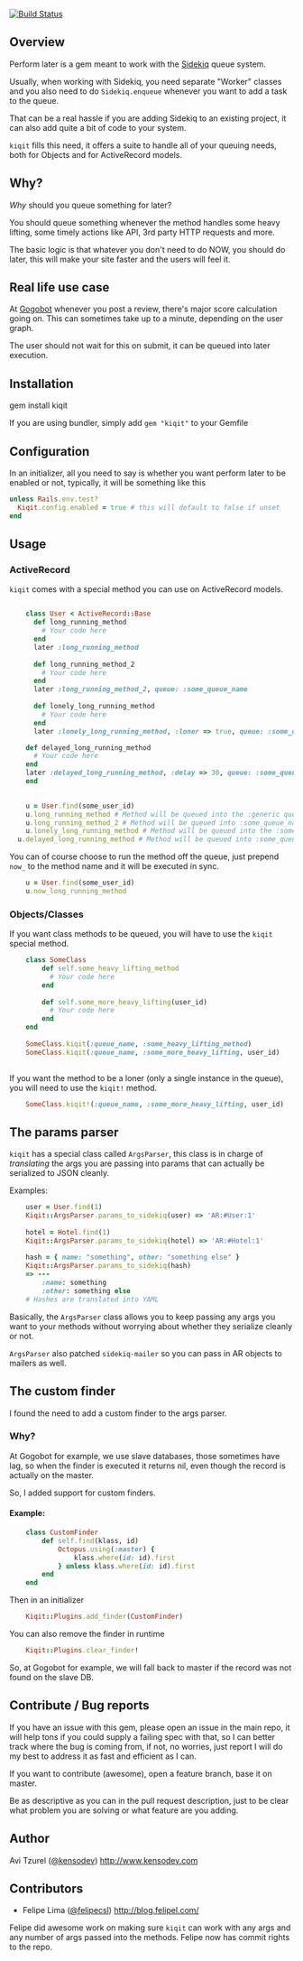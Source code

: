 [![Build Status](https://secure.travis-ci.org/KensoDev/kiqit.png)](https://secure.travis-ci.org/KensoDev/kiqit)

## Overview
Perform later is a gem meant to work with the [Sidekiq](http://github.com/defunkt/sidekiq) queue system.

Usually, when working with Sidekiq, you need separate "Worker" classes and you also need to do `Sidekiq.enqueue` whenever you want to add a task to the queue.

That can be a real hassle if you are adding Sidekiq to an existing project, it can also add quite a bit of code to your system.

`kiqit` fills this need, it offers a suite to handle all of your queuing needs, both for Objects and for ActiveRecord models.

## Why?
*Why* should you queue something for later?

You should queue something whenever the method handles some heavy lifting, some timely actions like API, 3rd party HTTP requests and more.

The basic logic is that whatever you don't need to do NOW, you should do later, this will make your site faster and the users will feel it.

## Real life use case
At [Gogobot](http://gogobot.com) whenever you post a review, there's major score calculation going on. This can sometimes take up to a minute, depending on the user graph.

The user should not wait for this on submit, it can be queued into later execution.

## Installation
gem install kiqit

If you are using bundler, simply add
`gem "kiqit"` to your Gemfile


## Configuration
In an initializer, all you need to say is whether you want perform later to be enabled or not, typically, it will be something like this

```ruby
unless Rails.env.test?
  Kiqit.config.enabled = true # this will default to false if unset
end
```

## Usage

### ActiveRecord

`kiqit` comes with a special method you can use on ActiveRecord models.


```ruby

	class User < ActiveRecord::Base
	  def long_running_method
	    # Your code here
	  end
	  later :long_running_method
	
	  def long_running_method_2
	    # Your code here
	  end
	  later :long_running_method_2, queue: :some_queue_name
	
	  def lonely_long_running_method
	    # Your code here
	  end
	  later :lonely_long_running_method, :loner => true, queue: :some_queue_name

    def delayed_long_running_method
      # Your code here
    end
    later :delayed_long_running_method, :delay => 30, queue: :some_queue_name
	end
	
```

```ruby
	u = User.find(some_user_id)
	u.long_running_method # Method will be queued into the :generic queue
	u.long_running_method_2 # Method will be queued into :some_queue_name queue
	u.lonely_long_running_method # Method will be queued into the :some_queue_name queue, only a single instance of this method can exist in the queue.
  u.delayed_long_running_method # Method will be queued into :some_queue_name queue only after 30 seconds have passed.
```

You can of course choose to run the method off the queue, just prepend `now_` to the method name and it will be executed in sync.

```ruby
	u = User.find(some_user_id)
	u.now_long_running_method
```

### Objects/Classes

If you want class methods to be queued, you will have to use the `kiqit` special method.

```ruby
	class SomeClass
		def self.some_heavy_lifting_method
	  	  # Your code here
	  	end
	  	
		def self.some_more_heavy_lifting(user_id)
	  	  # Your code here
	  	end  	
	end
	
	SomeClass.kiqit(:queue_name, :some_heavy_lifting_method)
	SomeClass.kiqit(:queue_name, :some_more_heavy_lifting, user_id)
	

```

If you want the method to be a loner (only a single instance in the queue), you will need to use the `kiqit!` method.

```ruby
	SomeClass.kiqit!(:queue_name, :some_more_heavy_lifting, user_id)
```

## The params parser
`kiqit` has a special class called `ArgsParser`, this class is in charge of *translating* the args you are passing into params that can actually be serialized to JSON cleanly.

Examples:

```ruby
	user = User.find(1)
	Kiqit::ArgsParser.params_to_sidekiq(user) => 'AR:#User:1'
	
	hotel = Hotel.find(1)
	Kiqit::ArgsParser.params_to_sidekiq(hotel) => 'AR:#Hotel:1'
	
	hash = { name: "something", other: "something else" }
	Kiqit::ArgsParser.params_to_sidekiq(hash) 
	=> ---
		:name: something
		:other: something else
	# Hashes are translated into YAML
```

Basically, the `ArgsParser` class allows you to keep passing any args you want to your methods without worrying about whether they serialize cleanly or not.

`ArgsParser` also patched `sidekiq-mailer` so you can pass in AR objects to mailers as well.

## The custom finder
I found the need to add a custom finder to the args parser.

### Why?
At Gogobot for example, we use slave databases, those sometimes have lag, so when the finder is executed it returns nil, even though the record is actually on the master.

So, I added support for custom finders.

#### Example:

```ruby
	class CustomFinder
		def self.find(klass, id)
			Octopus.using(:master) {
				klass.where(id: id).first
			} unless klass.where(id: id).first
		end
	end
```

Then in an initializer

```ruby
	Kiqit::Plugins.add_finder(CustomFinder)
```

You can also remove the finder in runtime

```ruby
	Kiqit::Plugins.clear_finder!
```

So, at Gogobot for example, we will fall back to master if the record was not found on the slave DB.

 
## Contribute / Bug reports

If you have an issue with this gem, please open an issue in the main repo, it will help tons if you could supply a failing spec with that, so I can better track where the bug is coming from, if not, no worries, just report I will do my best to address it as fast and efficient as I can.

If you want to contribute (awesome), open a feature branch, base it on master.

Be as descriptive as you can in the pull request description, just to be clear what problem you are solving or what feature are you adding.

## Author

Avi Tzurel ([@kensodev](http://twitter.com/kensodev)) http://www.kensodev.com

## Contributors

* Felipe Lima ([@felipecsl](http://twitter.com/felipecsl)) 
http://blog.felipel.com/

Felipe did awesome work on making sure `kiqit` can work with any args and any number of args passed into the methods.
Felipe now has commit rights to the repo.
